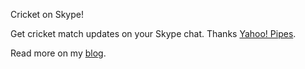 Cricket on Skype!

Get cricket match updates on your Skype chat. Thanks [Yahoo! Pipes](https://en.wikipedia.org/wiki/Yahoo!_Pipes).

Read more on my [blog](https://sskelkar.github.io/post/rip-yahoo-pipes/).
